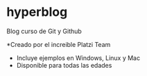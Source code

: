 # hyperblog
Blog curso de Git y Github

*Creado por el increible Platzi Team
* Incluye ejemplos en Windows, Linux y Mac
* Disponible para todas las edades
